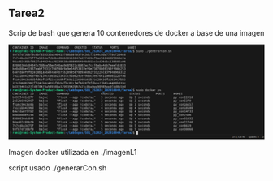 ## Tarea2

Scrip de bash que genera 10 contenedores de docker a base de una imagen

![CapturaTerminal](./pngs/image.png)

Imagen docker utilizada en ./imagenL1

script usado ./generarCon.sh